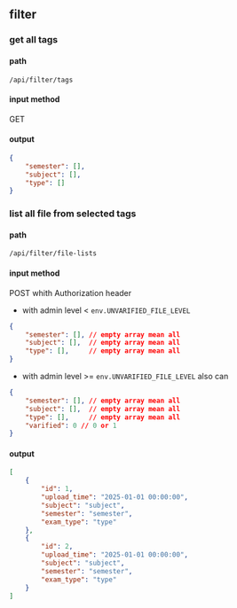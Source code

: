 ## filter 
### get all tags
#### path
`/api/filter/tags`
#### input method
GET
#### output
```json
{
    "semester": [],
    "subject": [],
    "type": []
}
```

### list all file from selected tags
#### path
`/api/filter/file-lists`
#### input method
POST
whith Authorization header
- with admin level < `env.UNVARIFIED_FILE_LEVEL`
```json
{
    "semester": [], // empty array mean all 
    "subject": [],  // empty array mean all
    "type": [],     // empty array mean all
}
```
- with admin level >= `env.UNVARIFIED_FILE_LEVEL` also can
```json
{
    "semester": [], // empty array mean all 
    "subject": [],  // empty array mean all
    "type": [],     // empty array mean all
    "varified": 0 // 0 or 1
}
```
#### output
```json
[
    {
        "id": 1,
        "upload_time": "2025-01-01 00:00:00",
        "subject": "subject",
        "semester": "semester",
        "exam_type": "type"
    },
    {
        "id": 2,
        "upload_time": "2025-01-01 00:00:00",
        "subject": "subject",
        "semester": "semester",
        "exam_type": "type"
    }
]

```